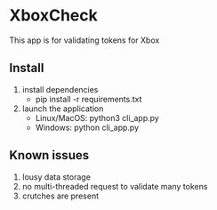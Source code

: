 # XboxCheck

This app is for validating tokens for Xbox

## Install

1. install dependencies
   - pip install -r requirements.txt
2. launch the application
   - Linux/MacOS: python3 cli_app.py
   - Windows: python cli_app.py

## Known issues
1. lousy data storage
2. no multi-threaded request to validate many tokens
3. crutches are present